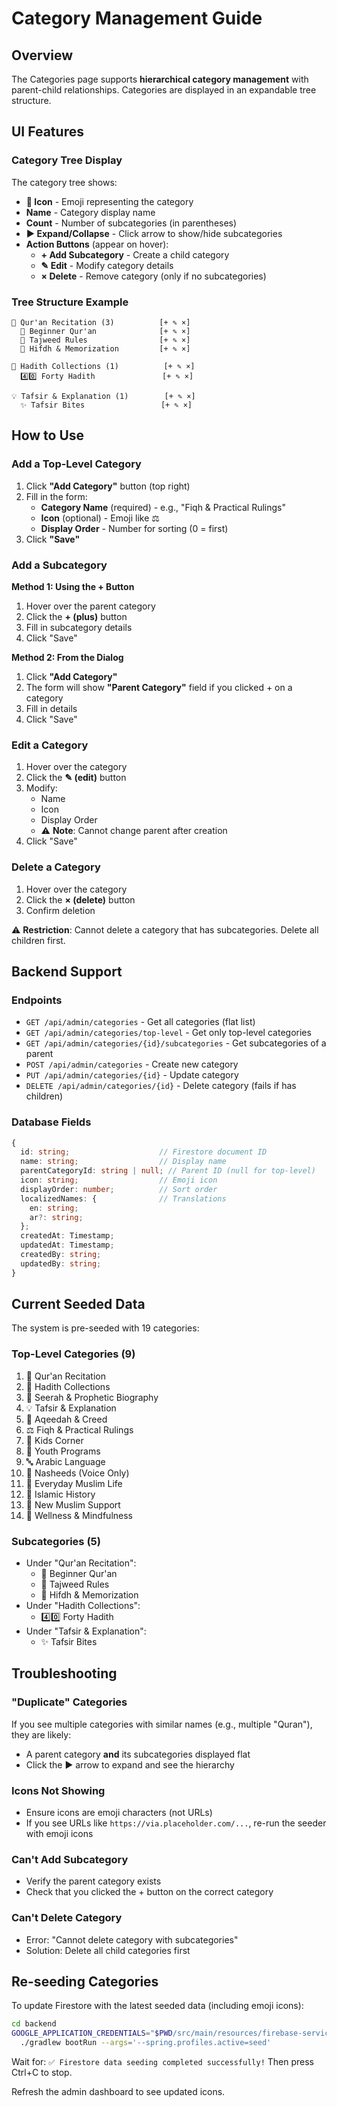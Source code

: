 # Category Management Guide

## Overview

The Categories page supports **hierarchical category management** with parent-child relationships. Categories are displayed in an expandable tree structure.

## UI Features

### Category Tree Display

The category tree shows:
- **📖 Icon** - Emoji representing the category
- **Name** - Category display name
- **Count** - Number of subcategories (in parentheses)
- **▶ Expand/Collapse** - Click arrow to show/hide subcategories
- **Action Buttons** (appear on hover):
  - **+ Add Subcategory** - Create a child category
  - **✎ Edit** - Modify category details
  - **× Delete** - Remove category (only if no subcategories)

### Tree Structure Example

```
📖 Qur'an Recitation (3)          [+ ✎ ×]
  🌱 Beginner Qur'an              [+ ✎ ×]
  🎵 Tajweed Rules                [+ ✎ ×]
  🧠 Hifdh & Memorization         [+ ✎ ×]

📿 Hadith Collections (1)          [+ ✎ ×]
  4️⃣0️⃣ Forty Hadith               [+ ✎ ×]

💡 Tafsir & Explanation (1)        [+ ✎ ×]
  ✨ Tafsir Bites                 [+ ✎ ×]
```

## How to Use

### Add a Top-Level Category

1. Click **"Add Category"** button (top right)
2. Fill in the form:
   - **Category Name** (required) - e.g., "Fiqh & Practical Rulings"
   - **Icon** (optional) - Emoji like ⚖️
   - **Display Order** - Number for sorting (0 = first)
3. Click **"Save"**

### Add a Subcategory

**Method 1: Using the + Button**
1. Hover over the parent category
2. Click the **+ (plus)** button
3. Fill in subcategory details
4. Click "Save"

**Method 2: From the Dialog**
1. Click **"Add Category"**
2. The form will show **"Parent Category"** field if you clicked + on a category
3. Fill in details
4. Click "Save"

### Edit a Category

1. Hover over the category
2. Click the **✎ (edit)** button
3. Modify:
   - Name
   - Icon
   - Display Order
   - ⚠️ **Note**: Cannot change parent after creation
4. Click "Save"

### Delete a Category

1. Hover over the category
2. Click the **× (delete)** button
3. Confirm deletion

⚠️ **Restriction**: Cannot delete a category that has subcategories. Delete all children first.

## Backend Support

### Endpoints

- `GET /api/admin/categories` - Get all categories (flat list)
- `GET /api/admin/categories/top-level` - Get only top-level categories
- `GET /api/admin/categories/{id}/subcategories` - Get subcategories of a parent
- `POST /api/admin/categories` - Create new category
- `PUT /api/admin/categories/{id}` - Update category
- `DELETE /api/admin/categories/{id}` - Delete category (fails if has children)

### Database Fields

```typescript
{
  id: string;                    // Firestore document ID
  name: string;                  // Display name
  parentCategoryId: string | null; // Parent ID (null for top-level)
  icon: string;                  // Emoji icon
  displayOrder: number;          // Sort order
  localizedNames: {              // Translations
    en: string;
    ar?: string;
  };
  createdAt: Timestamp;
  updatedAt: Timestamp;
  createdBy: string;
  updatedBy: string;
}
```

## Current Seeded Data

The system is pre-seeded with 19 categories:

### Top-Level Categories (9)
1. 📖 Qur'an Recitation
2. 📿 Hadith Collections
3. 🕌 Seerah & Prophetic Biography
4. 💡 Tafsir & Explanation
5. 🔔 Aqeedah & Creed
6. ⚖️ Fiqh & Practical Rulings
7. 🧒 Kids Corner
8. 👥 Youth Programs
9. 🔤 Arabic Language
10. 🎤 Nasheeds (Voice Only)
11. 🌙 Everyday Muslim Life
12. 📜 Islamic History
13. 🤝 New Muslim Support
14. 🧘 Wellness & Mindfulness

### Subcategories (5)
- Under "Qur'an Recitation":
  - 🌱 Beginner Qur'an
  - 🎵 Tajweed Rules
  - 🧠 Hifdh & Memorization
- Under "Hadith Collections":
  - 4️⃣0️⃣ Forty Hadith
- Under "Tafsir & Explanation":
  - ✨ Tafsir Bites

## Troubleshooting

### "Duplicate" Categories
If you see multiple categories with similar names (e.g., multiple "Quran"), they are likely:
- A parent category **and** its subcategories displayed flat
- Click the ▶ arrow to expand and see the hierarchy

### Icons Not Showing
- Ensure icons are emoji characters (not URLs)
- If you see URLs like `https://via.placeholder.com/...`, re-run the seeder with emoji icons

### Can't Add Subcategory
- Verify the parent category exists
- Check that you clicked the + button on the correct category

### Can't Delete Category
- Error: "Cannot delete category with subcategories"
- Solution: Delete all child categories first

## Re-seeding Categories

To update Firestore with the latest seeded data (including emoji icons):

```bash
cd backend
GOOGLE_APPLICATION_CREDENTIALS="$PWD/src/main/resources/firebase-service-account.json" \
  ./gradlew bootRun --args='--spring.profiles.active=seed'
```

Wait for: `✅ Firestore data seeding completed successfully!`
Then press Ctrl+C to stop.

Refresh the admin dashboard to see updated icons.
